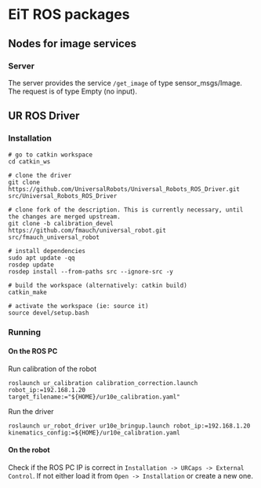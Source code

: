 # EiT ROS packages
## Nodes for image services
### Server
The server provides the service `/get_image` of type sensor_msgs/Image. The request is of type Empty (no input).

## UR ROS Driver
### Installation
```
# go to catkin workspace
cd catkin_ws

# clone the driver
git clone https://github.com/UniversalRobots/Universal_Robots_ROS_Driver.git src/Universal_Robots_ROS_Driver

# clone fork of the description. This is currently necessary, until the changes are merged upstream.
git clone -b calibration_devel https://github.com/fmauch/universal_robot.git src/fmauch_universal_robot

# install dependencies
sudo apt update -qq
rosdep update
rosdep install --from-paths src --ignore-src -y

# build the workspace (alternatively: catkin build)
catkin_make

# activate the workspace (ie: source it)
source devel/setup.bash
```
### Running

#### On the ROS PC
Run calibration of the robot

`roslaunch ur_calibration calibration_correction.launch robot_ip:=192.168.1.20 target_filename:="${HOME}/ur10e_calibration.yaml"`

Run the driver

`roslaunch ur_robot_driver ur10e_bringup.launch robot_ip:=192.168.1.20 kinematics_config:=${HOME}/ur10e_calibration.yaml`

#### On the robot
Check if the ROS PC IP is correct in `Installation -> URCaps -> External Control`. If not either load it from `Open -> Installation` or create a new one.
